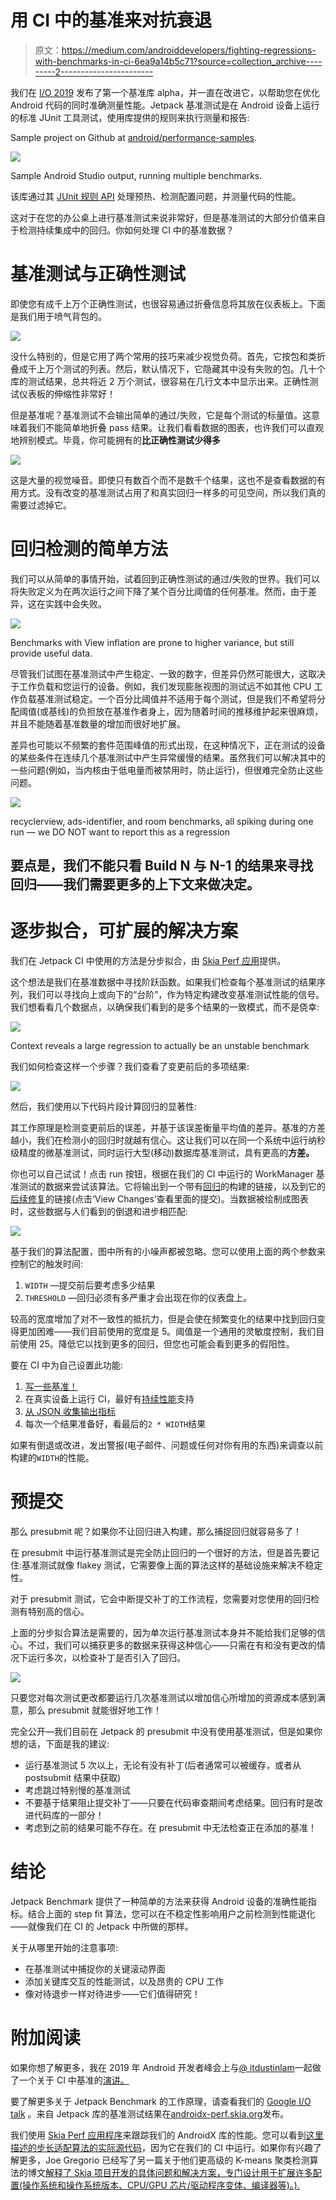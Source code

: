 # 用 CI 中的基准来对抗衰退

> 原文：<https://medium.com/androiddevelopers/fighting-regressions-with-benchmarks-in-ci-6ea9a14b5c71?source=collection_archive---------2----------------------->

我们在 [I/O 2019](https://www.youtube.com/watch?v=ZffMCJdA5Qc) 发布了第一个基准库 alpha，并一直在改进它，以帮助您在优化 Android 代码的同时准确测量性能。Jetpack 基准测试是在 Android 设备上运行的标准 JUnit 工具测试，使用库提供的规则来执行测量和报告:

Sample project on Github at [android/performance-samples](https://github.com/googlesamples/android-performance/tree/master/BenchmarkSample).

![](img/8bf0bd351ced152fa500c89eb631c192.png)

Sample Android Studio output, running multiple benchmarks.

该库通过其 [JUnit 规则 API](https://developer.android.com/reference/kotlin/androidx/benchmark/junit4/BenchmarkRule.html) 处理预热、检测配置问题，并测量代码的性能。

这对于在您的办公桌上进行基准测试来说非常好，但是基准测试的大部分价值来自于检测持续集成中的回归。你如何处理 CI 中的基准数据？

# 基准测试与正确性测试

即使您有成千上万个正确性测试，也很容易通过折叠信息将其放在仪表板上。下面是我们用于喷气背包的。

![](img/a4c10dc2d712114abf6c36308b6425db.png)

没什么特别的，但是它用了两个常用的技巧来减少视觉负荷。首先，它按包和类折叠成千上万个测试的列表。然后，默认情况下，它隐藏其中没有失败的包。几十个库的测试结果，总共将近 2 万个测试，很容易在几行文本中显示出来。正确性测试仪表板的伸缩性非常好！

但是基准呢？基准测试不会输出简单的通过/失败，它是每个测试的标量值。这意味着我们不能简单地折叠 pass 结果。让我们看看数据的图表，也许我们可以直观地辨别模式。毕竟，你可能拥有的**比正确性测试少得多**

![](img/611f0bc211279e81a0f6e666c35b6757.png)

这是大量的视觉噪音。即使只有数百个而不是数千个结果，这也不是查看数据的有用方式。没有改变的基准测试占用了和真实回归一样多的可见空间，所以我们真的需要过滤掉它。

# 回归检测的简单方法

我们可以从简单的事情开始，试着回到正确性测试的通过/失败的世界。我们可以将失败定义为在两次运行之间下降了某个百分比阈值的任何基准。然而，由于差异，这在实践中会失败。

![](img/81b33cd41330fd66f0e345025b7b2bd0.png)

Benchmarks with View inflation are prone to higher variance, but still provide useful data.

尽管我们试图在基准测试中产生稳定、一致的数字，但差异仍然可能很大，这取决于工作负载和您运行的设备。例如，我们发现膨胀视图的测试远不如其他 CPU 工作负载基准测试稳定。一个百分比阈值并不适用于每个测试，但是我们不希望将分配阈值(或基线)的负担放在基准作者身上，因为随着时间的推移维护起来很麻烦，并且不能随着基准数量的增加而很好地扩展。

差异也可能以不频繁的套件范围峰值的形式出现，在这种情况下，正在测试的设备的某些条件在连续几个基准测试中产生异常缓慢的结果。虽然我们可以解决其中的一些问题(例如，当内核由于低电量而被禁用时，防止运行)，但很难完全防止这些问题。

![](img/8f5ef990655802b706b727e0a23b9623.png)

recyclerview, ads-identifier, and room benchmarks, all spiking during one run — we DO NOT want to report this as a regression

## 要点是，我们不能只看 Build N 与 N-1 的结果来寻找回归——我们需要更多的上下文来做决定。

# 逐步拟合，可扩展的解决方案

我们在 Jetpack CI 中使用的方法是分步拟合，由 [Skia Perf 应用](https://skia.org/dev/testing/skiaperf)提供。

这个想法是我们在基准数据中寻找阶跃函数。如果我们检查每个基准测试的结果序列，我们可以寻找向上或向下的“台阶”，作为特定构建改变基准测试性能的信号。我们想看看几个数据点，以确保我们看到的是多个结果的一致模式，而不是侥幸:

![](img/b6605b3e65fe081e6abaa2612be78b61.png)

Context reveals a large regression to actually be an unstable benchmark

我们如何检查这样一个步骤？我们查看了变更前后的多项结果:

![](img/81b555cdd6d76cd64c49e21719a967a6.png)

然后，我们使用以下代码片段计算回归的显著性:

其工作原理是检测变更前后的误差，并基于该误差衡量平均值的差异。基准的方差越小，我们在检测小的回归时就越有信心。这让我们可以在同一个系统中运行纳秒级精度的微基准测试，同时运行大型(移动)数据库基准测试，具有更高的**方差。**

你也可以自己试试！点击 run 按钮，根据在我们的 CI 中运行的 WorkManager 基准测试的数据来尝试该算法。它将输出到一个带有[回归](https://ci.android.com/builds/branches/aosp-androidx-master-dev/grid?head=5783944&tail=5783944)的构建的链接，以及到它的[后续修复](https://ci.android.com/builds/branches/aosp-androidx-master-dev/grid?head=5787972&tail=5787972)的链接(点击‘View Changes’查看里面的提交)。当数据被绘制成图表时，这些数据与人们看到的倒退和进步相匹配:

![](img/fd8a31748eec7ccc7146242b47fa76cd.png)

基于我们的算法配置，图中所有的小噪声都被忽略。您可以使用上面的两个参数来控制它的触发时间:

1.  `WIDTH` —提交前后要考虑多少结果
2.  `THRESHOLD` —回归必须有多严重才会出现在你的仪表盘上。

较高的宽度增加了对不一致性的抵抗力，但是会使在频繁变化的结果中找到回归变得更加困难——我们目前使用的宽度是 5。阈值是一个通用的灵敏度控制，我们目前使用 25。降低它以找到更多的回归，但您也可能会看到更多的假阳性。

要在 CI 中为自己设置此功能:

1.  [写一些基准！](http://d.android.com/benchmark)
2.  在真实设备上运行 CI，最好有[持续性能](https://developer.android.com/studio/profile/benchmark#sustained-perf)支持
3.  [从 JSON 收集输出指标](https://developer.android.com/studio/profile/run-benchmarks-in-ci)
4.  每次一个结果准备好，看最后的`2 * WIDTH`结果

如果有倒退或改进，发出警报(电子邮件、问题或任何对你有用的东西)来调查以前构建的`WIDTH`的性能。

# 预提交

那么 presubmit 呢？如果你不让回归进入构建，那么捕捉回归就容易多了！

在 presubmit 中运行基准测试是完全防止回归的一个很好的方法，但是首先要记住:基准测试就像 flakey 测试，它需要像上面的算法这样的基础设施来解决不稳定性。

对于 presubmit 测试，它会中断提交补丁的工作流程，您需要对您使用的回归检测有特别高的信心。

上面的分步拟合算法是需要的，因为单次运行基准测试本身并不能给我们足够的信心。不过，我们可以捕获更多的数据来获得这种信心——只需在有和没有更改的情况下运行多次，以检查补丁是否引入了回归。

![](img/8bb24a70aee2cef7e10baf4018e90336.png)

只要您对每次测试更改都要运行几次基准测试以增加信心所增加的资源成本感到满意，那么 presubmit 就能很好地工作！

完全公开—我们目前在 Jetpack 的 presubmit 中没有使用基准测试，但是如果你想的话，下面是我的建议:

*   运行基准测试 5 次以上，无论有没有补丁(后者通常可以被缓存，或者从 postsubmit 结果中获取)
*   考虑跳过特别慢的基准测试
*   不要基于结果阻止提交补丁——只要在代码审查期间考虑结果。回归有时是改进代码库的一部分！
*   考虑到之前的结果可能不存在。在 presubmit 中无法检查正在添加的基准！

# 结论

Jetpack Benchmark 提供了一种简单的方法来获得 Android 设备的准确性能指标。结合上面的 step fit 算法，您可以在不稳定性影响用户之前检测到性能退化——就像我们在 CI 的 Jetpack 中所做的那样。

关于从哪里开始的注意事项:

*   在基准测试中捕捉你的关键滚动界面
*   添加关键库交互的性能测试，以及昂贵的 CPU 工作
*   像对待退步一样对待进步——它们值得研究！

# 附加阅读

如果你想了解更多，我在 2019 年 Android 开发者峰会上与[@ itdustinlam](http://twitter.com/itsdustinlam)一起做了一个关于 CI 中基准的[演讲。](https://www.youtube.com/watch?v=ynBPcFs6OOk)

要了解更多关于 Jetpack Benchmark 的工作原理，请查看我们的 [Google I/O talk](https://www.youtube.com/watch?v=ZffMCJdA5Qc) 。来自 Jetpack 库的基准测试结果在[androidx-perf.skia.org](http://androidx-perf.skia.org/)发布。

我们使用 [Skia Perf 应用程序](https://skia.org/dev/testing/skiaperf)来跟踪我们的 AndroidX 库的性能。您可以看到[这里描述的步长适配算法的实际源代码](https://github.com/google/skia-buildbot/blob/master/perf/go/stepfit/stepfit.go)，因为它在我们的 CI 中运行。如果你有兴趣了解更多，Joe Gregorio 已经写了另一篇关于他们更高级的 K-means 聚类检测算法的博文[解释了 Skia 项目开发的具体问题和解决方案，专门设计用于扩展许多配置(操作系统和操作系统版本、CPU/GPU 芯片/驱动程序变体、编译器等)。).](https://bitworking.org/news/2014/11/detecting-benchmark-regressions)